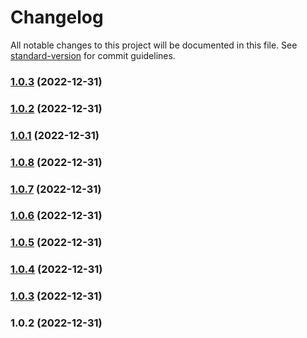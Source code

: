# Changelog

All notable changes to this project will be documented in this file. See [standard-version](https://github.com/conventional-changelog/standard-version) for commit guidelines.

### [1.0.3](https://github.com/AlOaks/minter-agent/compare/v1.0.1...v1.0.3) (2022-12-31)

### [1.0.2](https://github.com/AlOaks/minter-agent/compare/v1.0.1...v1.0.2) (2022-12-31)

### [1.0.1](https://github.com/AlOaks/minter-agent/compare/v1.0.8...v1.0.1) (2022-12-31)

### [1.0.8](https://github.com/AlOaks/minter-agent/compare/v1.0.7...v1.0.8) (2022-12-31)

### [1.0.7](https://github.com/AlOaks/minter-agent/compare/v1.0.6...v1.0.7) (2022-12-31)

### [1.0.6](https://github.com/AlOaks/minter-agent/compare/v1.0.5...v1.0.6) (2022-12-31)

### [1.0.5](https://github.com/AlOaks/minter-agent/compare/v1.0.4...v1.0.5) (2022-12-31)

### [1.0.4](https://github.com/AlOaks/minter-agent/compare/v1.0.3...v1.0.4) (2022-12-31)

### [1.0.3](https://github.com/AlOaks/minter-agent/compare/v1.0.2...v1.0.3) (2022-12-31)

### 1.0.2 (2022-12-31)

